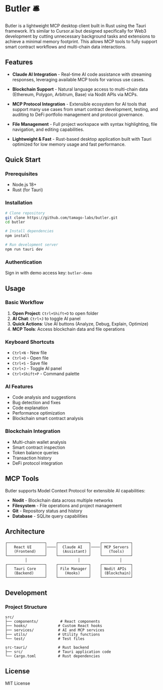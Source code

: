 # Butler 🛎️

Butler is a lightweight MCP desktop client built in Rust using the Tauri framework. It’s similar to Cursor.ai but designed specifically for Web3 development by cutting unnecessary background tasks and extensions to achieve a minimal memory footprint. This allows MCP tools to fully support smart contract workflows and multi-chain data interactions. 

## Features

- **Claude AI Integration** - Real-time AI code assistance with streaming responses, leveraging available MCP tools for various use cases.

- **Blockchain Support** - Natural language access to multi-chain data (Ethereum, Polygon, Arbitrum, Base) via Nodit APIs via MCPs.

- **MCP Protocol Integration** - Extensible ecosystem for AI tools that support many use cases from smart contract development, testing, and auditing to DeFi portfolio management and protocol governance.

- **File Management** - Full project workspace with syntax highlighting, file navigation, and editing capabilities.

- **Lightweight & Fast** - Rust-based desktop application built with Tauri optimized for low memory usage and fast performance.

## Quick Start

### Prerequisites
- Node.js 18+
- Rust (for Tauri)

### Installation

```bash
# Clone repository
git clone https://github.com/tamago-labs/butler.git
cd butler

# Install dependencies
npm install

# Run development server
npm run tauri dev
```

### Authentication

Sign in with demo access key: `butler-demo`

## Usage

### Basic Workflow
1. **Open Project**: `Ctrl+Shift+O` to open folder
2. **AI Chat**: `Ctrl+J` to toggle AI panel
3. **Quick Actions**: Use AI buttons (Analyze, Debug, Explain, Optimize)
4. **MCP Tools**: Access blockchain data and file operations

### Keyboard Shortcuts
- `Ctrl+N` - New file
- `Ctrl+O` - Open file
- `Ctrl+S` - Save file
- `Ctrl+J` - Toggle AI panel
- `Ctrl+Shift+P` - Command palette

### AI Features
- Code analysis and suggestions
- Bug detection and fixes
- Code explanation
- Performance optimization
- Blockchain smart contract analysis

### Blockchain Integration
- Multi-chain wallet analysis
- Smart contract inspection
- Token balance queries
- Transaction history
- DeFi protocol integration

## MCP Tools

Butler supports Model Context Protocol for extensible AI capabilities:

- **Nodit** - Blockchain data across multiple networks
- **Filesystem** - File operations and project management
- **Git** - Repository status and history
- **Database** - SQLite query capabilities

## Architecture

```
┌─────────────────┐    ┌──────────────┐    ┌─────────────┐
│   React UI      │────│  Claude AI   │────│ MCP Servers │
│   (Frontend)    │    │  (Assistant) │    │   (Tools)   │
└─────────────────┘    └──────────────┘    └─────────────┘
         │                       │                  │
┌─────────────────┐    ┌──────────────┐    ┌─────────────┐
│   Tauri Core    │    │ File Manager │    │ Nodit APIs  │
│   (Backend)     │    │   (Hooks)    │    │ (Blockchain)│
└─────────────────┘    └──────────────┘    └─────────────┘
```

## Development

### Project Structure
```
src/
├── components/          # React components
├── hooks/              # Custom React hooks
├── services/           # AI and MCP services
├── utils/              # Utility functions
└── test/               # Test files

src-tauri/              # Rust backend
├── src/                # Tauri application code
└── Cargo.toml          # Rust dependencies
```
   

## License

MIT License
